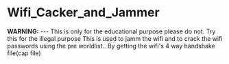 # Wifi_Cacker_and_Jammer
**WARNING:**  ---  This is only for the educational purpose please do not. Try this for the illegal purpose
This is used to jamm the wifi and to crack the wifi passwords using the pre worldlist.. By getting the wifi's 4 way handshake file(cap file)
